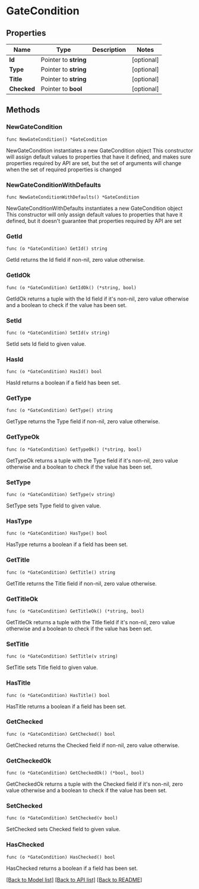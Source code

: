 # GateCondition

## Properties

Name | Type | Description | Notes
------------ | ------------- | ------------- | -------------
**Id** | Pointer to **string** |  | [optional] 
**Type** | Pointer to **string** |  | [optional] 
**Title** | Pointer to **string** |  | [optional] 
**Checked** | Pointer to **bool** |  | [optional] 

## Methods

### NewGateCondition

`func NewGateCondition() *GateCondition`

NewGateCondition instantiates a new GateCondition object
This constructor will assign default values to properties that have it defined,
and makes sure properties required by API are set, but the set of arguments
will change when the set of required properties is changed

### NewGateConditionWithDefaults

`func NewGateConditionWithDefaults() *GateCondition`

NewGateConditionWithDefaults instantiates a new GateCondition object
This constructor will only assign default values to properties that have it defined,
but it doesn't guarantee that properties required by API are set

### GetId

`func (o *GateCondition) GetId() string`

GetId returns the Id field if non-nil, zero value otherwise.

### GetIdOk

`func (o *GateCondition) GetIdOk() (*string, bool)`

GetIdOk returns a tuple with the Id field if it's non-nil, zero value otherwise
and a boolean to check if the value has been set.

### SetId

`func (o *GateCondition) SetId(v string)`

SetId sets Id field to given value.

### HasId

`func (o *GateCondition) HasId() bool`

HasId returns a boolean if a field has been set.

### GetType

`func (o *GateCondition) GetType() string`

GetType returns the Type field if non-nil, zero value otherwise.

### GetTypeOk

`func (o *GateCondition) GetTypeOk() (*string, bool)`

GetTypeOk returns a tuple with the Type field if it's non-nil, zero value otherwise
and a boolean to check if the value has been set.

### SetType

`func (o *GateCondition) SetType(v string)`

SetType sets Type field to given value.

### HasType

`func (o *GateCondition) HasType() bool`

HasType returns a boolean if a field has been set.

### GetTitle

`func (o *GateCondition) GetTitle() string`

GetTitle returns the Title field if non-nil, zero value otherwise.

### GetTitleOk

`func (o *GateCondition) GetTitleOk() (*string, bool)`

GetTitleOk returns a tuple with the Title field if it's non-nil, zero value otherwise
and a boolean to check if the value has been set.

### SetTitle

`func (o *GateCondition) SetTitle(v string)`

SetTitle sets Title field to given value.

### HasTitle

`func (o *GateCondition) HasTitle() bool`

HasTitle returns a boolean if a field has been set.

### GetChecked

`func (o *GateCondition) GetChecked() bool`

GetChecked returns the Checked field if non-nil, zero value otherwise.

### GetCheckedOk

`func (o *GateCondition) GetCheckedOk() (*bool, bool)`

GetCheckedOk returns a tuple with the Checked field if it's non-nil, zero value otherwise
and a boolean to check if the value has been set.

### SetChecked

`func (o *GateCondition) SetChecked(v bool)`

SetChecked sets Checked field to given value.

### HasChecked

`func (o *GateCondition) HasChecked() bool`

HasChecked returns a boolean if a field has been set.


[[Back to Model list]](../README.md#documentation-for-models) [[Back to API list]](../README.md#documentation-for-api-endpoints) [[Back to README]](../README.md)


